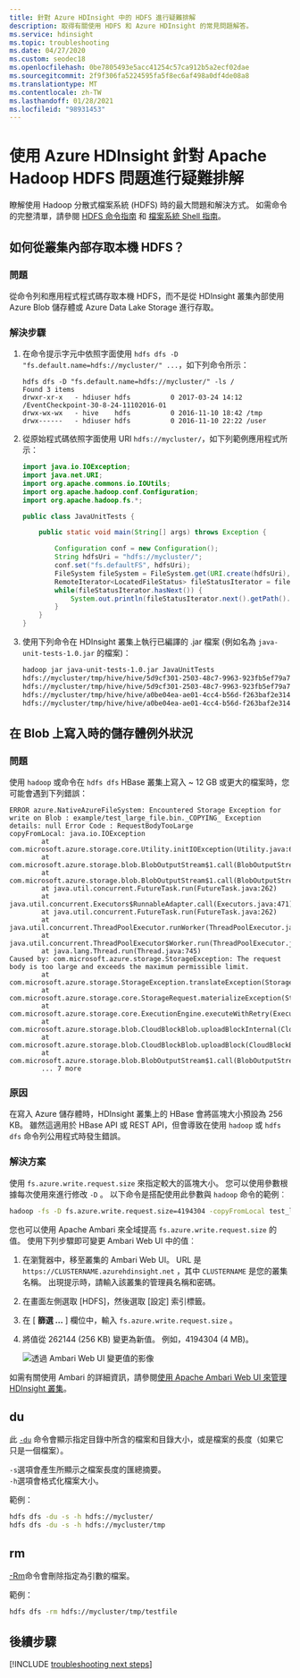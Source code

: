 ```yaml
---
title: 針對 Azure HDInsight 中的 HDFS 進行疑難排解
description: 取得有關使用 HDFS 和 Azure HDInsight 的常見問題解答。
ms.service: hdinsight
ms.topic: troubleshooting
ms.date: 04/27/2020
ms.custom: seodec18
ms.openlocfilehash: 0be7805493e5acc41254c57ca912b5a2ecf02dae
ms.sourcegitcommit: 2f9f306fa5224595fa5f8ec6af498a0df4de08a8
ms.translationtype: MT
ms.contentlocale: zh-TW
ms.lasthandoff: 01/28/2021
ms.locfileid: "98931453"
---
```

# <a name="troubleshoot-apache-hadoop-hdfs-by-using-azure-hdinsight"></a>使用 Azure HDInsight 針對 Apache Hadoop HDFS 問題進行疑難排解

瞭解使用 Hadoop 分散式檔案系統 (HDFS) 時的最大問題和解決方式。 如需命令的完整清單，請參閱 [HDFS 命令指南](https://hadoop.apache.org/docs/current/hadoop-project-dist/hadoop-hdfs/HDFSCommands.html) 和 [檔案系統 Shell 指南](https://hadoop.apache.org/docs/current/hadoop-project-dist/hadoop-common/FileSystemShell.html)。

## <a name="how-do-i-access-the-local-hdfs-from-inside-a-cluster"></a><a name="how-do-i-access-local-hdfs-from-inside-a-cluster"></a>如何從叢集內部存取本機 HDFS？

### <a name="issue"></a>問題

從命令列和應用程式程式碼存取本機 HDFS，而不是從 HDInsight 叢集內部使用 Azure Blob 儲存體或 Azure Data Lake Storage 進行存取。

### <a name="resolution-steps"></a>解決步驟

1. 在命令提示字元中依照字面使用 `hdfs dfs -D "fs.default.name=hdfs://mycluster/" ...`，如下列命令所示：

    ```output
    hdfs dfs -D "fs.default.name=hdfs://mycluster/" -ls /
    Found 3 items
    drwxr-xr-x   - hdiuser hdfs          0 2017-03-24 14:12 /EventCheckpoint-30-8-24-11102016-01
    drwx-wx-wx   - hive    hdfs          0 2016-11-10 18:42 /tmp
    drwx------   - hdiuser hdfs          0 2016-11-10 22:22 /user
    ```

2. 從原始程式碼依照字面使用 URI `hdfs://mycluster/`，如下列範例應用程式所示：

    ```Java
    import java.io.IOException;
    import java.net.URI;
    import org.apache.commons.io.IOUtils;
    import org.apache.hadoop.conf.Configuration;
    import org.apache.hadoop.fs.*;

    public class JavaUnitTests {

        public static void main(String[] args) throws Exception {

            Configuration conf = new Configuration();
            String hdfsUri = "hdfs://mycluster/";
            conf.set("fs.defaultFS", hdfsUri);
            FileSystem fileSystem = FileSystem.get(URI.create(hdfsUri), conf);
            RemoteIterator<LocatedFileStatus> fileStatusIterator = fileSystem.listFiles(new Path("/tmp"), true);
            while(fileStatusIterator.hasNext()) {
                System.out.println(fileStatusIterator.next().getPath().toString());
            }
        }
    }
    ```

3. 使用下列命令在 HDInsight 叢集上執行已編譯的 .jar 檔案 (例如名為 `java-unit-tests-1.0.jar` 的檔案)：

    ```apache
    hadoop jar java-unit-tests-1.0.jar JavaUnitTests
    hdfs://mycluster/tmp/hive/hive/5d9cf301-2503-48c7-9963-923fb5ef79a7/inuse.info
    hdfs://mycluster/tmp/hive/hive/5d9cf301-2503-48c7-9963-923fb5ef79a7/inuse.lck
    hdfs://mycluster/tmp/hive/hive/a0be04ea-ae01-4cc4-b56d-f263baf2e314/inuse.info
    hdfs://mycluster/tmp/hive/hive/a0be04ea-ae01-4cc4-b56d-f263baf2e314/inuse.lck
    ```

## <a name="storage-exception-for-write-on-blob"></a>在 Blob 上寫入時的儲存體例外狀況

### <a name="issue"></a>問題

使用 `hadoop` 或命令在 `hdfs dfs` HBase 叢集上寫入 ~ 12 GB 或更大的檔案時，您可能會遇到下列錯誤：

```error
ERROR azure.NativeAzureFileSystem: Encountered Storage Exception for write on Blob : example/test_large_file.bin._COPYING_ Exception details: null Error Code : RequestBodyTooLarge
copyFromLocal: java.io.IOException
        at com.microsoft.azure.storage.core.Utility.initIOException(Utility.java:661)
        at com.microsoft.azure.storage.blob.BlobOutputStream$1.call(BlobOutputStream.java:366)
        at com.microsoft.azure.storage.blob.BlobOutputStream$1.call(BlobOutputStream.java:350)
        at java.util.concurrent.FutureTask.run(FutureTask.java:262)
        at java.util.concurrent.Executors$RunnableAdapter.call(Executors.java:471)
        at java.util.concurrent.FutureTask.run(FutureTask.java:262)
        at java.util.concurrent.ThreadPoolExecutor.runWorker(ThreadPoolExecutor.java:1145)
        at java.util.concurrent.ThreadPoolExecutor$Worker.run(ThreadPoolExecutor.java:615)
        at java.lang.Thread.run(Thread.java:745)
Caused by: com.microsoft.azure.storage.StorageException: The request body is too large and exceeds the maximum permissible limit.
        at com.microsoft.azure.storage.StorageException.translateException(StorageException.java:89)
        at com.microsoft.azure.storage.core.StorageRequest.materializeException(StorageRequest.java:307)
        at com.microsoft.azure.storage.core.ExecutionEngine.executeWithRetry(ExecutionEngine.java:182)
        at com.microsoft.azure.storage.blob.CloudBlockBlob.uploadBlockInternal(CloudBlockBlob.java:816)
        at com.microsoft.azure.storage.blob.CloudBlockBlob.uploadBlock(CloudBlockBlob.java:788)
        at com.microsoft.azure.storage.blob.BlobOutputStream$1.call(BlobOutputStream.java:354)
        ... 7 more
```

### <a name="cause"></a>原因

在寫入 Azure 儲存體時，HDInsight 叢集上的 HBase 會將區塊大小預設為 256 KB。 雖然這適用於 HBase API 或 REST API，但會導致在使用 `hadoop` 或 `hdfs dfs` 命令列公用程式時發生錯誤。

### <a name="resolution"></a>解決方案

使用 `fs.azure.write.request.size` 來指定較大的區塊大小。 您可以使用參數根據每次使用來進行修改 `-D` 。 以下命令是搭配使用此參數與 `hadoop` 命令的範例︰

```bash
hadoop -fs -D fs.azure.write.request.size=4194304 -copyFromLocal test_large_file.bin /example/data
```

您也可以使用 Apache Ambari 來全域提高 `fs.azure.write.request.size` 的值。 使用下列步驟即可變更 Ambari Web UI 中的值︰

1. 在瀏覽器中，移至叢集的 Ambari Web UI。 URL 是 `https://CLUSTERNAME.azurehdinsight.net` ，其中 `CLUSTERNAME` 是您的叢集名稱。 出現提示時，請輸入該叢集的管理員名稱和密碼。
2. 在畫面左側選取 [HDFS]，然後選取 [設定] 索引標籤。
3. 在 [ **篩選 ...** ] 欄位中，輸入 `fs.azure.write.request.size` 。
4. 將值從 262144 (256 KB) 變更為新值。 例如，4194304 (4 MB)。

    ![透過 Ambari Web UI 變更值的影像](./media/hdinsight-troubleshoot-hdfs/hbase-change-block-write-size.png)

如需有關使用 Ambari 的詳細資訊，請參閱[使用 Apache Ambari Web UI 來管理 HDInsight 叢集](hdinsight-hadoop-manage-ambari.md)。

## <a name="du"></a>du

此 [`-du`](https://hadoop.apache.org/docs/current/hadoop-project-dist/hadoop-common/FileSystemShell.html#du) 命令會顯示指定目錄中所含的檔案和目錄大小，或是檔案的長度（如果它只是一個檔案）。

`-s`選項會產生所顯示之檔案長度的匯總摘要。  
`-h`選項會格式化檔案大小。

範例：

```bash
hdfs dfs -du -s -h hdfs://mycluster/
hdfs dfs -du -s -h hdfs://mycluster/tmp
```

## <a name="rm"></a>rm

[-Rm](https://hadoop.apache.org/docs/current/hadoop-project-dist/hadoop-common/FileSystemShell.html#rm)命令會刪除指定為引數的檔案。

範例：

```bash
hdfs dfs -rm hdfs://mycluster/tmp/testfile
```

## <a name="next-steps"></a>後續步驟

[!INCLUDE [troubleshooting next steps](../../includes/hdinsight-troubleshooting-next-steps.md)]